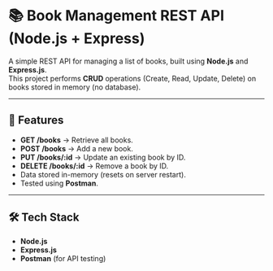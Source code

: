 # 📚 Book Management REST API (Node.js + Express)

A simple REST API for managing a list of books, built using **Node.js** and **Express.js**.  
This project performs **CRUD** operations (Create, Read, Update, Delete) on books stored in memory (no database).

---

## 🚀 Features
- **GET /books** → Retrieve all books.
- **POST /books** → Add a new book.
- **PUT /books/:id** → Update an existing book by ID.
- **DELETE /books/:id** → Remove a book by ID.
- Data stored in-memory (resets on server restart).
- Tested using **Postman**.

---

## 🛠 Tech Stack
- **Node.js**
- **Express.js**
- **Postman** (for API testing)
